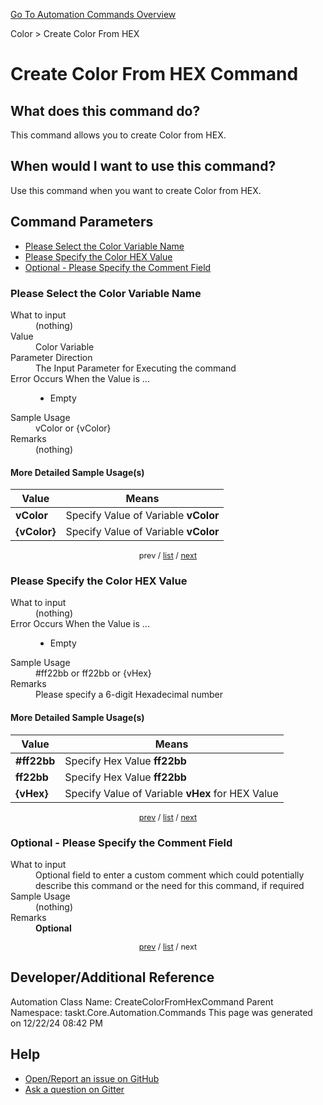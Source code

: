<!--TITLE: Create Color From HEX Command -->
<!-- SUBTITLE: a command in the Color group. -->
[Go To Automation Commands Overview](/automation-commands.md)


Color &gt; Create Color From HEX


# Create Color From HEX Command


## What does this command do?
This command allows you to create Color from HEX.


## When would I want to use this command?
Use this command when you want to create Color from HEX.


<a id="param_list"></a>
## Command Parameters
- [Please Select the Color Variable Name](#param_0)
- [Please Specify the Color HEX Value](#param_1)
- [Optional - Please Specify the Comment Field](#param_2)


<a id="param_0"></a>
### Please Select the Color Variable Name


<dl>
<dt>What to input</dt><dd>(nothing)</dd>
<dt>Value</dt><dd>Color Variable</dd>
<dt>Parameter Direction</dt><dd>The Input Parameter for Executing the command</dd>
<dt>Error Occurs When the Value is ...</dt><dd><ul>
<li>Empty</li>
</ul></dd>
<dt>Sample Usage</dt><dd>vColor or {vColor}</dd>
<dt>Remarks</dt><dd>(nothing)</dd>
</dl>




#### More Detailed Sample Usage(s)
| Value | Means |
|---|---|
| <strong>vColor</strong> | Specify Value of Variable **vColor** |
| <strong>{vColor}</strong> | Specify Value of Variable **vColor** |


<div style="font-size: 90%; text-align: center">


prev / [list](#param_list) / [next](#param_1)


</div>


<a id="param_1"></a>
### Please Specify the Color HEX Value


<dl>
<dt>What to input</dt><dd>(nothing)</dd>
<dt>Error Occurs When the Value is ...</dt><dd><ul>
<li>Empty</li>
</ul></dd>
<dt>Sample Usage</dt><dd>#ff22bb or ff22bb or {vHex}</dd>
<dt>Remarks</dt><dd>Please specify a 6-digit Hexadecimal number</dd>
</dl>




#### More Detailed Sample Usage(s)
| Value | Means |
|---|---|
| <strong>#ff22bb</strong> | Specify Hex Value **ff22bb** |
| <strong>ff22bb</strong> | Specify Hex Value **ff22bb** |
| <strong>{vHex}</strong> | Specify Value of Variable **vHex** for HEX Value |


<div style="font-size: 90%; text-align: center">


[prev](#param_1) / [list](#param_list) / [next](#param_2)


</div>


<a id="param_2"></a>
### Optional - Please Specify the Comment Field


<dl>
<dt>What to input</dt><dd>Optional field to enter a custom comment which could potentially describe this command or the need for this command, if required</dd>
<dt>Sample Usage</dt><dd>(nothing)</dd>
<dt>Remarks</dt><dd><strong>Optional</strong><br></dd>
</dl>




<div style="font-size: 90%; text-align: center">


[prev](#param_2) / [list](#param_list) / next


</div>


## Developer/Additional Reference
Automation Class Name: CreateColorFromHexCommand
Parent Namespace: taskt.Core.Automation.Commands
This page was generated on 12/22/24 08:42 PM


## Help
- [Open/Report an issue on GitHub](https://github.com/rcktrncn/taskt/issues/new)
- [Ask a question on Gitter](https://gitter.im/taskt-rpa/Lobby)
